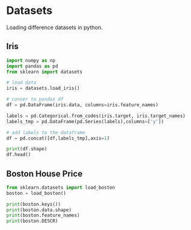 # Datasets 

Loading difference datasets in python. 

## Iris 

```py
import numpy as np
import pandas as pd
from sklearn import datasets

# load data 
iris = datasets.load_iris()

# conver to pandas df 
df = pd.DataFrame(iris.data, columns=iris.feature_names)

labels = pd.Categorical.from_codes(iris.target, iris.target_names)
labels_tmp = pd.DataFrame(pd.Series(labels),columns=['y'])

# add labels to the dataframe 
df = pd.concat([df,labels_tmp],axis=1)

print(df.shape)
df.head()
```

## Boston House Price 

```py
from sklearn.datasets import load_boston
boston = load_boston()

print(boston.keys())
print(boston.data.shape)
print(boston.feature_names)
print(boston.DESCR)

```


